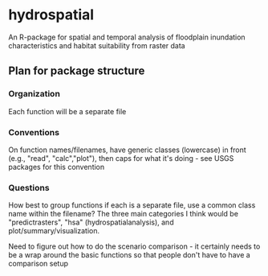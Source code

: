 # hydrospatial
An R-package for spatial and temporal analysis of floodplain inundation characteristics and habitat suitability from raster data

## Plan for package structure
### Organization
Each function will be a separate file

### Conventions
On function names/filenames, have generic classes (lowercase) in front (e.g., "read", "calc","plot"), then caps for what it's doing - see USGS packages for this convention

### Questions
How best to group functions if each is a separate file, use a common class name within the filename? The three main categories I think would be "predictrasters", "hsa" (hydrospatialanalysis), and plot/summary/visualization.

Need to figure out how to do the scenario comparison - it certainly needs to be a wrap around the basic functions so that people don't have to have a comparison setup

